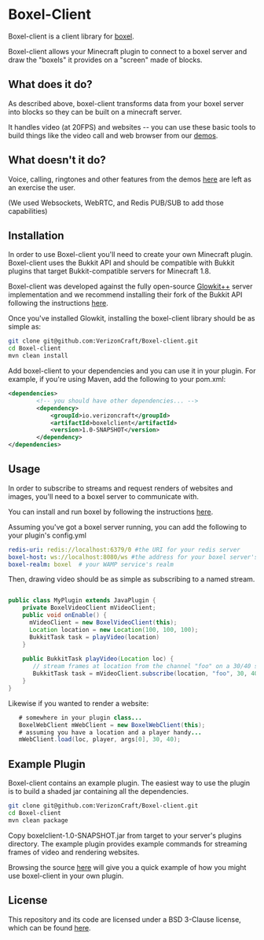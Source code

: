 Boxel-Client
============
Boxel-client is a client library for [boxel](https://github.com/verizoncraft/boxel). 

Boxel-client allows your Minecraft plugin to connect to a boxel server and 
draw the "boxels" it provides on a "screen" made of blocks.

What does it do?
----------------
As described above, boxel-client transforms data from your boxel server into blocks
so they can be built on a minecraft server.

It handles video (at 20FPS) and websites -- you can use these basic tools to build
things like the video call and web browser from our [demos](https://verizoncraft.github.io/).

What doesn't it do?
-------------------
Voice, calling, ringtones and other features from the demos [here](https://verizoncraft.github.io)
are left as an exercise the user.

(We used Websockets, WebRTC, and Redis PUB/SUB to add those capabilities)

Installation
------------
In order to use Boxel-client you'll need to create your own Minecraft plugin. 
Boxel-client uses the Bukkit API and should be compatible with Bukkit plugins that target 
Bukkit-compatible servers for Minecraft 1.8.

Boxel-client was developed against the fully open-source [Glowkit++](https://glowkitplusplus.github.io)
server implementation and we recommend installing their fork of the Bukkit API 
following the instructions [here](https://github.com/GlowstonePlusPlus/Glowkit). 

Once you've installed Glowkit, installing the boxel-client library should be as simple as:

```bash
git clone git@github.com:VerizonCraft/Boxel-client.git  
cd Boxel-client  
mvn clean install  
```

Add boxel-client to your dependencies and you can use it in your plugin.
For example, if you're using Maven, add the following to your pom.xml:

```XML
<dependencies>  
        <!-- you should have other dependencies... -->  
        <dependency>  
            <groupId>io.verizoncraft</groupId>  
            <artifactId>boxelclient</artifactId>  
            <version>1.0-SNAPSHOT</version>  
        </dependency> 
</dependencies>  
```

Usage
------------
In order to subscribe to streams and request renders of websites and images, you'll 
need to a boxel server to communicate with. 

You can install and run boxel by following the instructions [here](https://github.com/verizoncract/boxel).

Assuming you've got a boxel server running, you can add the following to your plugin's
config.yml

```yml
redis-uri: redis://localhost:6379/0 #the URI for your redis server
boxel-host: ws://localhost:8080/ws #the address for your boxel server's WAMP router
boxel-realm: boxel  # your WAMP service's realm
```

Then, drawing video should be as simple as subscribing to a named stream.
```Java

public class MyPlugin extends JavaPlugin {
    private BoxelVideoClient mVideoClient;
    public void onEnable() {
      mVideoClient = new BoxelVideoClient(this);
      Location location = new Location(100, 100, 100);
      BukkitTask task = playVideo(location)
    }
    
    public BukkitTask playVideo(Location loc) {
       // stream frames at location from the channel "foo" on a 30/40 screen
       BukkitTask task = mVideoClient.subscribe(location, "foo", 30, 40);
    }
}

```

Likewise if you wanted to render a website:

```Java
   # somewhere in your plugin class...
   BoxelWebClient mWebClient = new BoxelWebClient(this);
   # assuming you have a location and a player handy...
   mWebClient.load(loc, player, args[0], 30, 40);
```

Example Plugin
--------------
Boxel-client contains an example plugin. The easiest way to use the plugin is to
build a shaded jar containing all the dependencies.

```bash
git clone git@github.com:VerizonCraft/Boxel-client.git  
cd Boxel-client  
mvn clean package  
```

Copy boxelclient-1.0-SNAPSHOT.jar from target to your server's plugins directory.
The example plugin provides example commands for streaming frames of video and 
rendering websites.

Browsing the source [here](https://github.com/VerizonCraft/Boxel-client/blob/master/src/main/java/io/github/verizoncraft/boxelclient/example/BoxelExamplePlugin.java) will give you a quick example of how you might use boxel-client in your own plugin.

License
------------
This repository and its code are licensed under a BSD 3-Clause license, which can be found [here](https://github.com/VerizonCraft/Boxel-client/blob/master/LICENSE.txt).



